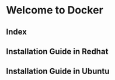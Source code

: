 # Welcome to Docker


## Index



## Installation Guide in Redhat


## Installation Guide in Ubuntu




